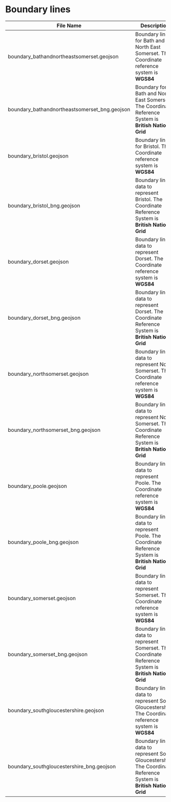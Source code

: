 Boundary lines
==============


| File Name | Description |
| --------- | ----------- |
| boundary_bathandnortheastsomerset.geojson | Boundary line for Bath and North East Somerset. The Coordinate reference system is **WGS84** |
| boundary_bathandnortheastsomerset_bng.geojson | Boundary for Bath and North East Somerset. The Coordinate Reference System is **British National Grid** |
| boundary_bristol.geojson | Boundary line for Bristol. The Coordinate reference system is **WGS84** |
| boundary_bristol_bng.geojson | Boundary line data to represent Bristol.  The Coordinate Reference System is **British National Grid** |
| boundary_dorset.geojson | Boundary line data to represent Dorset.  The Coordinate reference system is **WGS84** |
| boundary_dorset_bng.geojson | Boundary line data to represent Dorset.  The Coordinate Reference System is **British National Grid** |
| boundary_northsomerset.geojson | Boundary line data to represent North Somerset.  The Coordinate reference system is **WGS84** |
| boundary_northsomerset_bng.geojson | Boundary line data to represent North Somerset.  The Coordinate Reference System is **British National Grid** |
| boundary_poole.geojson | Boundary line data to represent Poole.  The Coordinate reference system is **WGS84** |
| boundary_poole_bng.geojson | Boundary line data to represent Poole.  The Coordinate Reference System is **British National Grid** |
| boundary_somerset.geojson | Boundary line data to represent Somerset.  The Coordinate reference system is **WGS84** |
| boundary_somerset_bng.geojson | Boundary line data to represent Somerset.  The Coordinate Reference System is **British National Grid** |
| boundary_southgloucestershire.geojson | Boundary line data to represent South Gloucestershire.  The Coordinate reference system is **WGS84** |
| boundary_southgloucestershire_bng.geojson | Boundary line data to represent South Gloucestershire.  The Coordinate Reference System is **British National Grid** |